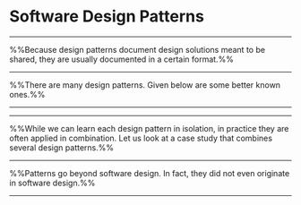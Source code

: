 <link rel="stylesheet" href="{{baseUrl}}/css/main.css">
<link rel="stylesheet" href="{{baseUrl}}/css/textbook.css">

<include src="../../common/header.md" />

<div class="website-content">

# Software Design Patterns

<div v-closeable alt="definition">

<panel header="**What are _Software Design Patterns_?** :one:" type="seamless">
  <include src="introduction/index.md" />
</panel>

</div>
<!-- --------------------------------------------------------------------------------------------------------- -->
<div v-closeable alt="format"><hr>


%%Because design patterns document design solutions meant to be shared, they are usually documented in a certain format.%%

<panel header="**Format for documenting a design pattern** :one:" type="seamless">
  <include src="format/index.md" />
</panel>

</div>
<!-- --------------------------------------------------------------------------------------------------------- -->
<div v-closeable alt="examples"><hr>

%%There are many design patterns. Given below are some better known ones.%%

<Panel header="**Singleton pattern** :one:" type="seamless">
  <include src="singleton/index.md#main" /><hr>
</Panel>
<Panel header="**Façade pattern** :one:" type="seamless">
  <include src="facade/index.md" />
</Panel>

<Panel header="**Command pattern** :one:" type="seamless">
  <include src="command/index.md" />
</Panel>

<Panel header="**Mode-View-Controller pattern** :two:" type="seamless">
  <include src="mvc/index.md" />
</Panel>

<Panel header="**Observer pattern** :two:" type="seamless">
  <include src="observer/index.md" />
</Panel>

<Panel header="**Abstraction occurrence pattern** :three:" type="seamless">
  <include src="abstraction-occurrence/index.md" />
</Panel>

</div>
<!-- --------------------------------------------------------------------------------------------------------- -->
<div v-closeable alt="case study"><hr>


%%While we can learn each design pattern in isolation, in practice they are often applied in combination. Let us look at a case study that combines several design patterns.%%

<Panel header="**Case Study** :two:" type="seamless">
  <include src="case-study/index.md" />
</Panel>

</div>
<!-- --------------------------------------------------------------------------------------------------------- -->
<div v-closeable alt="patterns beyond software design"><hr>


%%Patterns go beyond software design. In fact, they did not even originate in software design.%%

<Panel header="**How patterns originated in building architecture domain** :zero:" type="seamless">
  <include src="beyond/index.md" />
</Panel>
<Panel header="**Patterns from other domains** :three:" type="seamless">
  <include src="beyond/index.md" />
</Panel>

</div>
<!-- --------------------------------------------------------------------------------------------------------- -->
<div v-closeable alt="extras"><hr>

<panel header=":paperclip: Extras" type="seamless">

  <panel header=":bulb: Test your knowledge" type="seamless">
    <panel header="Q1a :one:" src="./examples/e1.md" minimized></panel>
    <panel header="Q1b :zero:" src="./examples/e2.md" minimized></panel>
    <panel header="Q1c :zero:" src="./examples/e3.md" minimized></panel><br/>
    <panel header="Q2a :one:" src="./examples/e4.md" minimized></panel>
    <panel header="Q2b :zero:" src="./examples/e5.md" minimized></panel>
  </panel>

</panel>

</div>

</div>
